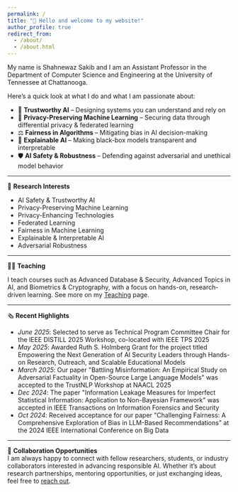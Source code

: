 ```yaml
---
permalink: /
title: "👋 Hello and welcome to my website!"
author_profile: true
redirect_from: 
  - /about/
  - /about.html
---
```


My name is Shahnewaz Sakib and I am an Assistant Professor in the Department of Computer Science and Engineering at the University of Tennessee at Chattanooga.

Here’s a quick look at what I do and what I am passionate about:

- 🧠 **Trustworthy AI** – Designing systems you can understand and rely on  
- 🔐 **Privacy-Preserving Machine Learning** – Securing data through differential privacy & federated learning  
- ⚖️ **Fairness in Algorithms** – Mitigating bias in AI decision-making  
- 💬 **Explainable AI** – Making black-box models transparent and interpretable  
- 🛡️ **AI Safety & Robustness** – Defending against adversarial and unethical model behavior 

---

🧪 **Research Interests**
- AI Safety & Trustworthy AI  
- Privacy-Preserving Machine Learning  
- Privacy-Enhancing Technologies  
- Federated Learning  
- Fairness in Machine Learning  
- Explainable & Interpretable AI  
- Adversarial Robustness  

---

🧑‍🏫 **Teaching**

I teach courses such as Advanced Database & Security, Advanced Topics in AI, and Biometrics & Cryptography, with a focus on hands-on, research-driven learning. See more on my [Teaching](/teaching/) page.  

---

🗞️ **Recent Highlights**
- *June 2025*: Selected to serve as Technical Program Committee Chair for the IEEE DISTILL 2025 Workshop, co-located with IEEE TPS 2025
- *May 2025*: Awarded Ruth S. Holmberg Grant for the project titled Empowering the Next Generation of AI Security Leaders through Hands-on Research, Outreach, and Scalable Educational Models  
- *March 2025*: Our paper "Battling Misinformation: An Empirical Study on Adversarial Factuality in Open-Source Large Language Models" was accepted to the TrustNLP Workshop at NAACL 2025 
- *Dec 2024*: The paper "Information Leakage Measures for Imperfect Statistical Information: Application to Non-Bayesian Framework" was accepted in IEEE Transactions on Information Forensics and Security  
- *Oct 2024*: Received acceptance for our paper "Challenging Fairness: A Comprehensive Exploration of Bias in LLM-Based Recommendations" at the 2024 IEEE International Conference on Big Data
  
---

🤝 **Collaboration Opportunities**  
I am always happy to connect with fellow researchers, students, or industry collaborators interested in advancing responsible AI. Whether it’s about research partnerships, mentoring opportunities, or just exchanging ideas, feel free to [reach out](mailto:ssakib1@utc.edu).
